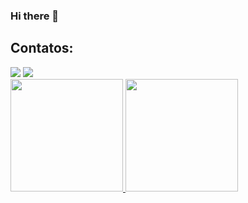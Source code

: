 ### Hi there 👋

<!--
**lucianofelipepedroso/lucianofelipepedroso** is a ✨ _special_ ✨ repository because its `README.md` (this file) appears on your GitHub profile.

Here are some ideas to get you started:

- 🔭 Mais de 15 anos de experiência, formado em Ciências da Computação com diversas especializações e certificados, atuando hoje como Analista de Sistemas Sênior, altamente especializado em Java e no   
     desenvolvimento de APIs em ambiente bancário e financeiro de alta complexidade e segurança.
- 📫 https://www.linkedin.com/in/luciano-felipe-p-368b5b1a1/
- ⚡ Mais de 15 anos de experiência, formado em Ciências da Computação
-->


## Contatos:

<div>
<a href = "mailto:contato@seu-usuário-aqui"><img loading="lazy" src="https://img.shields.io/badge/Gmail-D14836?style=for-the-badge&logo=gmail&logoColor=white" target="_blank"></a>
<a href="https://www.linkedin.com/in/seu-usuário-linkedln-aqui" target="_blank"><img loading="lazy" src="https://img.shields.io/badge/-LinkedIn-%230077B5?style=for-the-badge&logo=linkedin&logoColor=white" target="_blank"></a>   
</div>

<div>
<a href="https://github.com/seu-usuário-aqui">
<img loading="lazy" height="180em" src="https://github-readme-stats.vercel.app/api/top-langs/?username=seu-usuário-aqui&layout=compact&langs_count=7&theme=dracula"/>
<img loading="lazy" height="180em" src="https://github-readme-stats.vercel.app/api?username=seu-usuário-aqui&show_icons=true&theme=dracula&include_all_commits=true&count_private=true"/>
</div>
          
